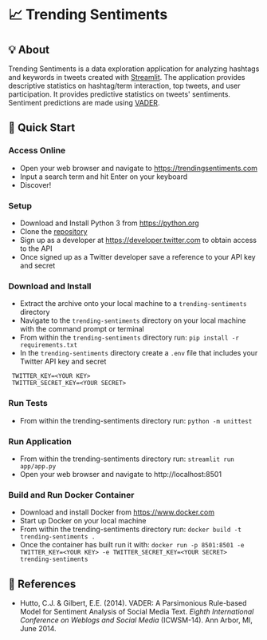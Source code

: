 
# 📈 Trending Sentiments
## 💡 About
Trending Sentiments is a data exploration application for analyzing hashtags and keywords in tweets created with [Streamlit](https://streamlit.io/). The application provides descriptive statistics on hashtag/term interaction, top tweets, and user participation. It provides predictive statistics on tweets' sentiments. Sentiment predictions are made using [VADER](https://github.com/cjhutto/vaderSentiment).

## 🚀 Quick Start  
### Access Online  
- Open your web browser and navigate to https://trendingsentiments.com  
- Input a search term and hit Enter on your keyboard  
- Discover!
### Setup
- Download and Install Python 3 from https://python.org  
- Clone the [repository](https://github.com/Dormanator/trending-sentiments )
- Sign up as a developer at https://developer.twitter.com to obtain access to the API   
- Once signed up as a Twitter developer save a reference to your API key and secret 

### Download and Install  
- Extract the archive onto your local machine to a `trending-sentiments` directory  
- Navigate to the `trending-sentiments` directory on your local machine with the command prompt or terminal  
- From within the `trending-sentiments` directory run: `pip install -r requirements.txt`
- In the `trending-sentiments` directory create a `.env` file that includes your Twitter API key and secret
```
 TWITTER_KEY=<YOUR KEY> 
 TWITTER_SECRET_KEY=<YOUR SECRET> 
```  

 ### Run Tests  
- From within the trending-sentiments directory run:  `python -m unittest  `

### Run Application  
- From within the trending-sentiments directory run: `streamlit run app/app.py`
- Open your web browser and navigate to http://localhost:8501

### Build and Run Docker Container
- Download and install Docker from https://www.docker.com
- Start up Docker on your local machine
- From within the trending-sentiments directory run: `docker build -t trending-sentiments .`
- Once the container has built run it with:
`docker run -p 8501:8501 -e TWITTER_KEY=<YOUR KEY> -e TWITTER_SECRET_KEY=<YOUR SECRET> trending-sentiments`


## 📖 References
- Hutto, C.J. & Gilbert, E.E. (2014). VADER: A Parsimonious Rule-based Model for Sentiment Analysis of Social Media Text. _Eighth International Conference on Weblogs and Social Media_ (ICWSM-14). Ann Arbor, MI, June 2014.